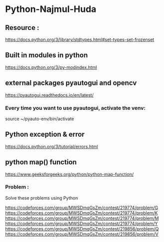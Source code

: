 # Python-Najmul-Huda

## Resource : 
https://docs.python.org/3/library/stdtypes.html#set-types-set-frozenset

## Built in modules in python
https://docs.python.org/3/py-modindex.html

## external packages pyautogui and opencv
https://pyautogui.readthedocs.io/en/latest/

### Every time you want to use pyautogui, activate the venv:

source ~/pyauto-env/bin/activate

## Python exception & error
https://docs.python.org/3/tutorial/errors.html
## python map() function
https://www.geeksforgeeks.org/python/python-map-function/

### Problem :

Solve these problems using Python

https://codeforces.com/group/MWSDmqGsZm/contest/219774/problem/G
https://codeforces.com/group/MWSDmqGsZm/contest/219774/problem/K
https://codeforces.com/group/MWSDmqGsZm/contest/219774/problem/M
https://codeforces.com/group/MWSDmqGsZm/contest/219774/problem/Y
https://codeforces.com/group/MWSDmqGsZm/contest/219856/problem/Q
https://codeforces.com/group/MWSDmqGsZm/contest/219856/problem/V

